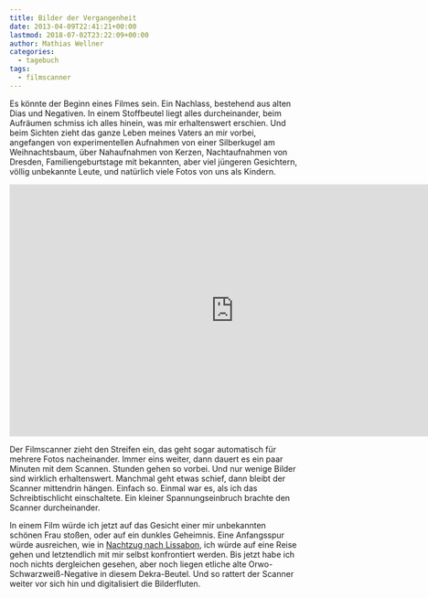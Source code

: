 ```yaml
---
title: Bilder der Vergangenheit
date: 2013-04-09T22:41:21+00:00
lastmod: 2018-07-02T23:22:09+00:00
author: Mathias Wellner
categories:
  - tagebuch
tags:
  - filmscanner
---
```

Es könnte der Beginn eines Filmes sein. Ein Nachlass, bestehend aus alten Dias und Negativen. In einem Stoffbeutel liegt alles durcheinander, beim Aufräumen schmiss ich alles hinein, was mir erhaltenswert erschien. Und beim Sichten zieht das ganze Leben meines Vaters an mir vorbei, angefangen von experimentellen Aufnahmen von einer Silberkugel am Weihnachtsbaum, über Nahaufnahmen von Kerzen, Nachtaufnahmen von Dresden, Familiengeburtstage mit bekannten, aber viel jüngeren Gesichtern, völlig unbekannte Leute, und natürlich viele Fotos von uns als Kindern. 
<!--more-->

<iframe width="784" height="441" src="https://www.youtube.com/embed/1OWlvH__kQk?rel=0" frameborder="0" allowfullscreen></iframe>

Der Filmscanner zieht den Streifen ein, das geht sogar automatisch für mehrere Fotos nacheinander. Immer eins weiter, dann dauert es ein paar Minuten mit dem Scannen. Stunden gehen so vorbei. Und nur wenige Bilder sind wirklich erhaltenswert. Manchmal geht etwas schief, dann bleibt der Scanner mittendrin hängen. Einfach so. Einmal war es, als ich das Schreibtischlicht einschaltete. Ein kleiner Spannungseinbruch brachte den Scanner durcheinander. 

In einem Film würde ich jetzt auf das Gesicht einer mir unbekannten schönen Frau stoßen, oder auf ein dunkles Geheimnis. Eine Anfangsspur würde ausreichen, wie in [Nachtzug nach Lissabon](http://de.wikipedia.org/wiki/Nachtzug_nach_Lissabon), ich würde auf eine Reise gehen und letztendlich mit mir selbst konfrontiert werden. Bis jetzt habe ich noch nichts dergleichen gesehen, aber noch liegen etliche alte Orwo-Schwarzweiß-Negative in diesem Dekra-Beutel. Und so rattert der Scanner weiter vor sich hin und digitalisiert die Bilderfluten.
